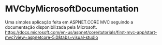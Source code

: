 # MVCbyMicrosoftDocumentation

Uma simples aplicação feita em ASPNET.CORE MVC seguindo a documentação disponibilizada pela Microsoft.
https://docs.microsoft.com/en-us/aspnet/core/tutorials/first-mvc-app/start-mvc?view=aspnetcore-5.0&tabs=visual-studio
